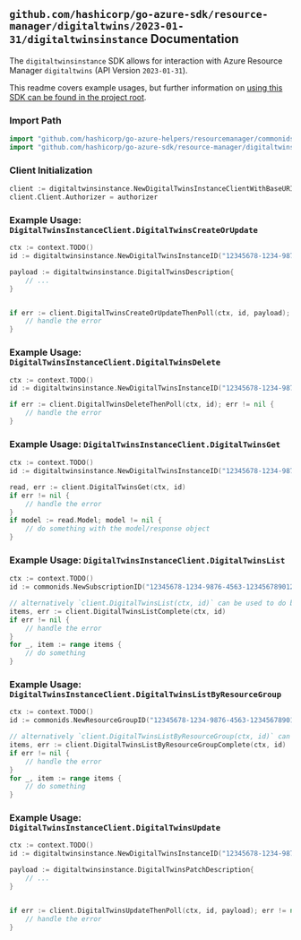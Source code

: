 
## `github.com/hashicorp/go-azure-sdk/resource-manager/digitaltwins/2023-01-31/digitaltwinsinstance` Documentation

The `digitaltwinsinstance` SDK allows for interaction with Azure Resource Manager `digitaltwins` (API Version `2023-01-31`).

This readme covers example usages, but further information on [using this SDK can be found in the project root](https://github.com/hashicorp/go-azure-sdk/tree/main/docs).

### Import Path

```go
import "github.com/hashicorp/go-azure-helpers/resourcemanager/commonids"
import "github.com/hashicorp/go-azure-sdk/resource-manager/digitaltwins/2023-01-31/digitaltwinsinstance"
```


### Client Initialization

```go
client := digitaltwinsinstance.NewDigitalTwinsInstanceClientWithBaseURI("https://management.azure.com")
client.Client.Authorizer = authorizer
```


### Example Usage: `DigitalTwinsInstanceClient.DigitalTwinsCreateOrUpdate`

```go
ctx := context.TODO()
id := digitaltwinsinstance.NewDigitalTwinsInstanceID("12345678-1234-9876-4563-123456789012", "example-resource-group", "resourceName")

payload := digitaltwinsinstance.DigitalTwinsDescription{
	// ...
}


if err := client.DigitalTwinsCreateOrUpdateThenPoll(ctx, id, payload); err != nil {
	// handle the error
}
```


### Example Usage: `DigitalTwinsInstanceClient.DigitalTwinsDelete`

```go
ctx := context.TODO()
id := digitaltwinsinstance.NewDigitalTwinsInstanceID("12345678-1234-9876-4563-123456789012", "example-resource-group", "resourceName")

if err := client.DigitalTwinsDeleteThenPoll(ctx, id); err != nil {
	// handle the error
}
```


### Example Usage: `DigitalTwinsInstanceClient.DigitalTwinsGet`

```go
ctx := context.TODO()
id := digitaltwinsinstance.NewDigitalTwinsInstanceID("12345678-1234-9876-4563-123456789012", "example-resource-group", "resourceName")

read, err := client.DigitalTwinsGet(ctx, id)
if err != nil {
	// handle the error
}
if model := read.Model; model != nil {
	// do something with the model/response object
}
```


### Example Usage: `DigitalTwinsInstanceClient.DigitalTwinsList`

```go
ctx := context.TODO()
id := commonids.NewSubscriptionID("12345678-1234-9876-4563-123456789012")

// alternatively `client.DigitalTwinsList(ctx, id)` can be used to do batched pagination
items, err := client.DigitalTwinsListComplete(ctx, id)
if err != nil {
	// handle the error
}
for _, item := range items {
	// do something
}
```


### Example Usage: `DigitalTwinsInstanceClient.DigitalTwinsListByResourceGroup`

```go
ctx := context.TODO()
id := commonids.NewResourceGroupID("12345678-1234-9876-4563-123456789012", "example-resource-group")

// alternatively `client.DigitalTwinsListByResourceGroup(ctx, id)` can be used to do batched pagination
items, err := client.DigitalTwinsListByResourceGroupComplete(ctx, id)
if err != nil {
	// handle the error
}
for _, item := range items {
	// do something
}
```


### Example Usage: `DigitalTwinsInstanceClient.DigitalTwinsUpdate`

```go
ctx := context.TODO()
id := digitaltwinsinstance.NewDigitalTwinsInstanceID("12345678-1234-9876-4563-123456789012", "example-resource-group", "resourceName")

payload := digitaltwinsinstance.DigitalTwinsPatchDescription{
	// ...
}


if err := client.DigitalTwinsUpdateThenPoll(ctx, id, payload); err != nil {
	// handle the error
}
```
